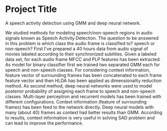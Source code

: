 # Project Title

A speech activity detection using GMM and deep neural network. 

We studied methods for modeling speech/non-speech regions in audio signals known as Speech Activity Detection. The question to be answered in this problem is which class the audio frame is classified to? speech or non-speech? First I've prepared a 40 hours data from audio signal of movies labeled according to their synchronized subtitles. Given a labeled data set, for each audio frame MFCC and PLP features has been extracted. As model for binary classifier first we trained two separated GMM each for speech and non-speech classes. For considering context information, feature vector of surrounding frames has been concatenated to each frame feature vector and then HLDA has been applied as dimensionality reduction method. As second method, deep neural networks were used to model posterior probability of assigning each frame to speech and non-speech classes. Multi-layer perceptron and recurrent models has been trained with different configurations. Context information (feature of surrounding frames) has been feed to the network directly. Deep neural models with many (about 40) frames as context had better results than GMM. According to results, context information is very useful in solving SAD problem and can lead to improve the performance.
